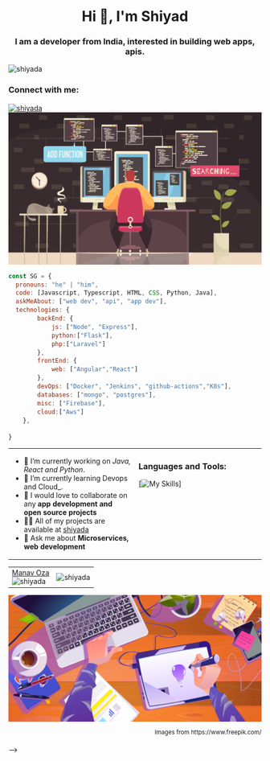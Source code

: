 <h1 align="center"> Hi 👋, I'm Shiyad</h1>
<h3 align="center">I am a developer from India, interested in building web apps, apis.</h3>
<p align="left"> <img src="https://komarev.com/ghpvc/?username=shiyada&label=Profile%20views&color=0e75b6&style=flat" alt="shiyada" /> </p>
<div>
<h3 align="left">Connect with me:</h3>
<script src="https://platform.linkedin.com/badges/js/profile.js" async defer type="text/javascript"></script>
<a href="https://dev.to/dhruvaraju" target="blank"><img align="center" src="https://cdn.jsdelivr.net/npm/simple-icons@3.0.1/icons/dev-dot-to.svg" alt="shiyada" height="30" width="40" /></a>
</div>
<img align="center" src="https://raw.githubusercontent.com/Dhruvaraju/Dhruvaraju/main/programmer.svg" alt="developer image" />

```javascript
const SG = {
  pronouns: "he" | "him",
  code: [Javascript, Typescript, HTML, CSS, Python, Java],
  askMeAbout: ["web dev", "api", "app dev"],
  technologies: {
        backEnd: {
            js: ["Node", "Express"],
            python:["Flask"],
            php:["Laravel"]
        },
        frontEnd: {
            web: ["Angular","React"]
        },
        devOps: ["Docker", "Jenkins", "github-actions","K8s"],
        databases: ["mongo", "postgres"],
        misc: ["Firebase"],
        cloud:["Aws"]
    },
 
}
```

<table>
<tr>
<td valign="top" width="50%">
  
- 🔭 I’m currently working on _Java, React and Python_.
- 🌱 I’m currently learning Devops and Cloud_.
- 👯 I would love to collaborate on any **app development and open source projects**
- 👨‍💻 All of my projects are available at [shiyada](https://github.com/shiyada?tab=repositories)
- 💬 Ask me about **Microservices, web development**
</td>
<td valign="top" width="50%">
<div>
<h3 align="left">Languages and Tools:</h3>
  
[![My Skills](https://skills.thijs.gg/icons?i=js,html,css,java,react,angular,typescript,nodejs,express,py,flask,laravel,latex,mongo,postgres,mysql,androidstudio,arduino,git,github,jenkins,docker,k8s,aws,gcp,linux)]
</div>

</td></tr>
</table>
  
<table>
<tr>
<td>
<div
  class='LI-profile-badge'
  data-version='v1'
  data-size='medium'
  data-locale='en_US'
  data-type='horizontal'
  data-theme='dark'
  data-vanity='manavoza7'
>
  <a
    class='LI-simple-link'
    href='https://in.linkedin.com/in/manavoza7?trk=profile-badge'
  >
    Manav Oza
  </a>
</div>

 <script
  type='text/javascript'
  src='https://platform.linkedin.com/badges/js/profile.js'
  async
  defer
></script>

<img align="left" src="https://github-readme-stats.vercel.app/api?username=shiyada&show_icons=true&locale=en&theme=default" alt="shiyada" />
</td>
<td>
<img align="right" src="https://github-readme-stats.vercel.app/api/top-langs?username=shiyada&show_icons=true&locale=en&layout=compact" alt="shiyada" /> 
</td>
</tr>
</table>
<img align="center" src="https://raw.githubusercontent.com/shiyada/shiyada/main/working.svg" alt="developer image" />
</div>
<p align="right"><sup>Images from https://www.freepik.com/</sup></p>

<!-- - 🔭 I’m currently working on ...
- 🌱 I’m currently learning ...
- 👯 I’m looking to collaborate on ...
- 🤔 I’m looking for help with ...
- 💬 Ask me about ...
- 📫 How to reach me: ...
- 😄 Pronouns: ...
- ⚡ Fun fact: ...
--> -->